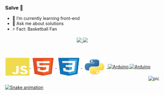 ### Salve 🎯

- 🌱 I’m currently learning front-end
- 💬 Ask me about solutions
- ⚡ Fact: Basketball Fan

<div align="center">
  <a href="https://github.com/guilhjermeavila77">
  <img height="180em" src="https://github-readme-stats.vercel.app/api?username=guilhermeavila77&show_icons=true&theme=highcontrast&include_all_commits=true&count_private=true"/>
  <img height="180em" src="https://github-readme-stats.vercel.app/api/top-langs/?username=guilhermeavila77&layout=compact&langs_count=7&theme=highcontrast"/>
</div>
  
  ##
  
  <div style="display: inline_block"><br>
  <img align="center" alt="Js" height="60" width="80" src="https://raw.githubusercontent.com/devicons/devicon/master/icons/javascript/javascript-plain.svg">
  <img align="center" alt="HTML" height="60" width="80" src="https://raw.githubusercontent.com/devicons/devicon/master/icons/html5/html5-original.svg">
  <img align="center" alt="CSS" height="60" width="80" src="https://raw.githubusercontent.com/devicons/devicon/master/icons/css3/css3-original.svg">
  <img align="center" alt="Python" height="60" width="80" src="https://raw.githubusercontent.com/devicons/devicon/master/icons/python/python-original.svg">
  <img align="center" alt="Arduino" height="60" width="80" src="https://cdn.jsdelivr.net/gh/devicons/devicon/icons/arduino/arduino-original-wordmark.svg" />
  <img align="center" alt="Arduino" height="60" width="80" src="https://cdn.jsdelivr.net/gh/devicons/devicon/icons/labview/labview-original-wordmark.svg" />
  <img align="right" alt="pic" height="150" src="https://instagram.fcpq3-1.fna.fbcdn.net/v/t51.2885-15/278578646_398673161774867_1558447720134815727_n.webp?stp=dst-webp_e35&cb=9ad74b5e-95d2b877&_nc_ht=instagram.fcpq3-1.fna.fbcdn.net&_nc_cat=111&_nc_ohc=nvTt70E8rqoAX990b2o&edm=ALQROFkBAAAA&ccb=7-4&ig_cache_key=MjgxNzcwMjY3NDA1NTI4OTY5NQ%3D%3D.2-ccb7-4&oh=00_AT97x7fRGRTsExzf-F9pTLidDwbgeCaWCgWc64LR8a-Yig&oe=62695AD1&_nc_sid=30a2ef">
    
   ##
  
   ![Snake animation](https://github.com/guilhermeavila77/guilhermeavila77/blob/output/github-contribution-grid-snake.svg)
   
</div>
